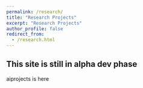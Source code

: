 ```yaml
---
permalink: /research/
title: "Research Projects"
excerpt: "Research Projects"
author_profile: false
redirect_from:
  - /research.html
---
```



## This site is still in alpha dev phase

aiprojects is here
